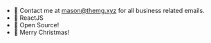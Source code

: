 - 📠 Contact me at mason@themg.xyz for all business related emails.
- 🙌 ReactJS 
- 📖 Open Source!
- 🎄 Merry Christmas!
